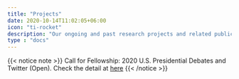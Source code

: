 ```yaml
---
title: "Projects"
date: 2020-10-14T11:02:05+06:00
icon: "ti-rocket"
description: "Our ongoing and past research projects and related publications"
type : "docs"
---
```


{{< notice note >}}
  Call for Fellowship: 2020 U.S. Presidential Debates and Twitter (Open).
  Check the detail at [here](https://snalab.netlify.app/projects/2020/)
{{< /notice >}}
